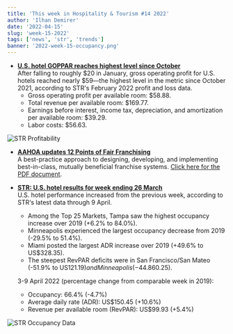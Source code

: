 ```yaml
---
title: 'This week in Hospitality & Tourism #14 2022'
author: 'Ilhan Demirer'
date: '2022-04-15'
slug: 'week-15-2022'
tags: ['news', 'str', 'trends']
banner: '2022-week-15-occupancy.png'
---
```


- **[U.S. hotel GOPPAR reaches highest level since October](https://www.hotelmanagement.net/operate/us-hotel-goppar-reaches-highest-level-october)**  
  After falling to roughly $20 in January, gross operating profit for U.S. hotels reached nearly $59—the highest level in the metric since October 2021, according to STR's February 2022 profit and loss data.
  - Gross operating profit per available room: $58.88.
  - Total revenue per available room: $169.77.
  - Earnings before interest, income tax, depreciation, and amortization per available room: $39.29.
  - Labor costs: $56.63.

![STR Profitability](/images/blogimages/2022-week-15-str-profitability.png)

- **[AAHOA updates 12 Points of Fair Franchising](https://www.aahoa.com/membership/franchise-relations/points-of-fair-franchising)**  
  A best-practice approach to designing, developing, and implementing best-in-class, mutually beneficial franchise systems. [Click here for the PDF document](https://www.aahoa.com/docs/default-source/default-document-library/12-points-resource-guide---an-educational-primer---4-1-22.pdf).

- **[STR: U.S. hotel results for week ending 26 March](https://str.com/press-release/str-us-hotel-results-week-ending-26-march)**  
  U.S. hotel performance increased from the previous week, according to STR‘s latest data through 9 April.

  - Among the Top 25 Markets, Tampa saw the highest occupancy increase over 2019 (+6.2% to 84.0%).
  - Minneapolis experienced the largest occupancy decrease from 2019 (-29.5% to 51.4%).
  - Miami posted the largest ADR increase over 2019 (+49.6% to US$328.35).
  - The steepest RevPAR deficits were in San Francisco/San Mateo (-51.9% to US$121.19) and Minneapolis (-44.8% to US$60.25).
  
  3-9 April 2022 (percentage change from comparable week in 2019):

  - Occupancy: 66.4% (-4.7%)
  - Average daily rate (ADR): US$150.45 (+10.6%)
  - Revenue per available room (RevPAR): US$99.93 (+5.4%)

![STR Occupancy Data](/images/blogimages/2022-week-15-occupancy.png)
